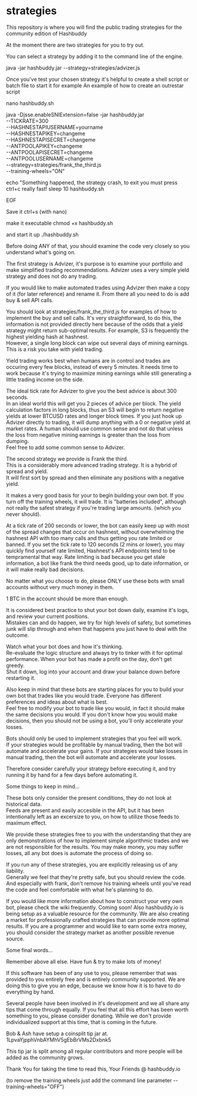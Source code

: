 # strategies
This repository is where you will find the public trading strategies for the community edition of Hashbuddy 

At the moment there are two strategies for you to try out.

You can select a strategy by adding it to the command line of the engine.

java -jar hashbuddy.jar --strategy=strategies/advizer.js

Once you've test your chosen strategy it's helpful to create a shell script or batch file to start it for example
An example of how to create an outrestar script

nano hashbuddy.sh

java -Djsse.enableSNIExtension=false -jar hashbuddy.jar \
--TICKRATE=300 \
--HASHNESTAPIUSERNAME=yourname \
--HASHNESTAPIKEY=changeme \
--HASHNESTAPISECRET=changeme \
--ANTPOOLAPIKEY=changeme \
--ANTPOOLAPISECRET=changeme \
--ANTPOOLUSERNAME=changeme \
--strategy=strategies/frank_the_third.js \
--training-wheels="ON"

echo "Something happened, the strategy crash, to exit you must press ctrl+c really fast!
sleep 10
hashbuddy.sh  

EOF

Save it 
ctrl+s (with nano)

make it executable 
chmod +x hashbuddy.sh

and start it up
./hashbuddy.sh

Before doing ANY of that, you should examine the code very closely so you understand what's going on.

The first strategy is Advizer, it's purpose is to examine your portfolio and make simplified trading recommendations.
Advizer uses a very simple yield strategy and does not do any trading.

If you would like to make automated trades using Advizer then make a copy of it (for later reference) and rename it.
From there all you need to do is add buy & sell API calls.

You should look at strategies/frank_the_third.js for examples of how to implement the buy and sell calls.
It's very straightforward, to do this, the information is not provided directly here because of the odds that a yield strategy might return sub-optimal results.
For example, S3 is frequently the highest yielding hash at hashnest.  
However, a single long block can wipe out several days of mining earnings.
This is a risk you take with yield trading.

Yield trading works best when humans are in control and trades are occuring every few blocks, instead of every 5 minutes.
It needs time to work because it's trying to maximize mining earnings while still generating a little trading income on the side.

The ideal tick rate for Advizer to give you the best advice is about 300 seconds.  
In an ideal world this will get you 2 pieces of advice per block.
The yield calculation factors in long blocks, thus an S3 will begin to return negative yields at lower BTCUSD rates and longer block times.
If you just hook up Advizer directly to trading, it will dump anything with a 0 or negative yield at market rates.
A human should use common sense and not do that unless the loss from negative mining earnings is greater than the loss from dumping.  
Feel free to add some common sense to Advizer.


The second strategy we provide is Frank the third.  
This is a considerably more advanced trading strategy. 
It is a hybrid of spread and yield.  
It will first sort by spread and then eliminate any positions with a negative yield.

It makes a very good basis for your to begin building your own bot.
If you turn off the training wheels, it will trade.
It is "batteries included", although not really the safest strategy if you're trading large amounts.  (which you never should).

At a tick rate of 200 seconds or lower, the bot can easily keep up with most of the spread changes that occur on hashnest, without overwhelming the hashnest API with too many calls and thus getting you rate limited or banned.
If you set the tick rate to 120 seconds (2 mins or lower), you may quickly find yourself rate limited, Hashnest's API endpoints tend to be tempramental that way.
Rate limiting is bad because you get stale information, a bot like frank the third needs good, up to date information, or it will make really bad decisions.

No matter what you choose to do, please ONLY use these bots with small accounts without very much money in them.

1 BTC in the account should be more than enough.

It is considered best practice to shut your bot down daily, examine it's logs, and review your current positions.  
Mistakes can and do happen, we try for high levels of safety, but sometimes junk will slip through and when that happens you just have to deal with the outcome.

Watch what your bot does and how it's thinking.  
Re-evaluate the logic structure and always try to tinker with it for optimal performance.
When your bot has made a profit on the day, don't get greedy.  
Shut it down, log into your account and draw your balance down before restarting it.

Also keep in mind that these bots are starting places for you to build your own bot that trades like you would trade.
Everyone has different preferences and ideas about what is best.  
Feel free to modify your bot to trade like you would, in fact it should make the same decisions you would.
If you don't know how you would make decisions, then you should not be using a bot, you'll only accelerate your losses.

Bots should only be used to implement strategies that you feel will work.  
If your strategies would be profitable by manual trading, then the bot will automate and accelerate your gains.
If your strategies would take losses in manual trading, then the bot will automate and accelerate your losses.

Therefore consider carefully your strategy before executing it, and try running it by hand for a few days before automating it.

Some things to keep in mind...

These bots only consider the present conditions, they do not look at historical data.  
Feeds are present and easily accesible in the API, but it has been intentionally left as an excersize to you, on how to utilize those feeds to maximum effect.

We provide these strategies free to you with the understanding that they are only demonstrations of how to implement simple algorithmic trades and we are not responsible for the results.
You may make money, you may suffer losses, all any bot does is automate the process of doing so.
  
If you run any of these strategies, you are explicitly releasing us of any liability.  
Generally we feel that they're pretty safe, but you should review the code.
And especially with frank, don't remove his training wheels until you've read the code and feel comfortable with what he's planning to do. 

If you would like more information about how to construct your very own bot, please check the wiki frequently.
Coming soon!
Also hashbuddy.io is being setup as a valuable resource for the community. 
We are also creating a market for professionally crafted strategies that can provide more optimal results.
If you are a programmer and would like to earn some extra money, you should consider the strategy market as another possible revenue source.

Some final words...

Remember above all else.  Have fun & try to make lots of money!

If this software has been of any use to you, please remember that was provided to you entirely free and is entirely community supported.
We are doing this to give you an edge, because we know how it is to have to do everything by hand.

Several people have been involved in it's development and we all share any tips that come through equally.
If you feel that all this effort has been worth something to you, please consider donating.
While we don't provide individualized support at this time, that is coming in the future.

Bob & Ash have setup a coinsplit tip jar at.
1LpvaYjpphVnbAYMhV5gEbBrVMs2Dxbnk5

This tip jar is split among all regular contributors and more people will be added as the community grows.


Thank You for taking the time to read this,
Your Friends @ hashbuddy.io

(to remove the training wheels just add the command line parameter --training-wheels="OFF")
